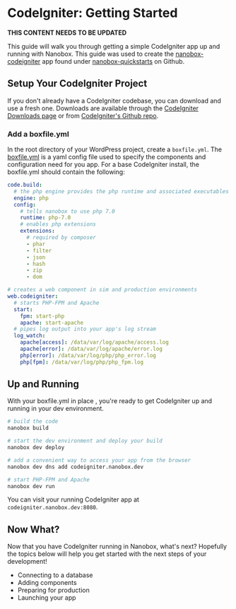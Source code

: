 # CodeIgniter: Getting Started

**THIS CONTENT NEEDS TO BE UPDATED**

This guide will walk you through getting a simple CodeIgniter app up and running with Nanobox. This guide was used to create the [nanobox-codeigniter](https://github.com/nanobox-quickstarts/nanobox-codeigniter) app found under [nanobox-quickstarts](https://github.com/nanobox-quickstarts) on Github.

## Setup Your CodeIgniter Project
If you don't already have a CodeIgniter codebase, you can download and use a fresh one. Downloads are available through the [CodeIgniter Downloads page](http://www.codeigniter.com/user_guide/installation/downloads.html) or from [CodeIgniter's Github repo](https://github.com/bcit-ci/CodeIgniter).

### Add a boxfile.yml
In the root directory of your WordPress project, create a `boxfile.yml`. The [boxfile.yml](https://docs.nanobox.io/app-config/boxfile/) is a yaml config file used to specify the components and configuration need for you app. For a base CodeIgniter install, the boxfile.yml should contain the following:

```yaml
code.build:
  # the php engine provides the php runtime and associated executables
  engine: php
  config:
    # tells nanobox to use php 7.0
    runtime: php-7.0
    # enables php extensions
    extensions:
      # required by composer
      - phar
      - filter
      - json
      - hash
      - zip
      - dom

# creates a web component in sim and production environments
web.codeigniter:
  # starts PHP-FPM and Apache
  start:
    fpm: start-php
    apache: start-apache
  # pipes log output into your app's log stream
  log_watch:
    apache[access]: /data/var/log/apache/access.log
    apache[error]: /data/var/log/apache/error.log
    php[error]: /data/var/log/php/php_error.log
    php[fpm]: /data/var/log/php/php_fpm.log
```

## Up and Running
With your boxfile.yml in place , you're ready to get CodeIgniter up and running in your dev environment.


```bash
# build the code
nanobox build

# start the dev environment and deploy your build
nanobox dev deploy

# add a convenient way to access your app from the browser
nanobox dev dns add codeigniter.nanobox.dev

# start PHP-FPM and Apache
nanobox dev run
```

You can visit your running CodeIgniter app at `codeigniter.nanobox.dev:8080`.

## Now What?
Now that you have CodeIgniter running in Nanobox, what's next? Hopefully the topics below will help you get started with the next steps of your development!

- Connecting to a database
- Adding components
- Preparing for production
- Launching your app
